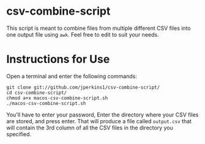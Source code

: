 # csv-combine-script

This script is meant to combine files from multiple different CSV files into one output file using `awk`. Feel free to edit to suit your needs. 

# Instructions for Use

Open a terminal and enter the following commands:

```
git clone git://github.com/jperkins1/csv-combine-script/
cd csv-combine-script/
chmod a+x macos-csv-combine-script.sh
./macos-csv-combine-script.sh
```

You'll have to enter your password, 
Enter the directory where your CSV files are stored, and press enter. That will produce a file called `output.csv` that will contain the 3rd column of all the CSV files in the directory you specified.
